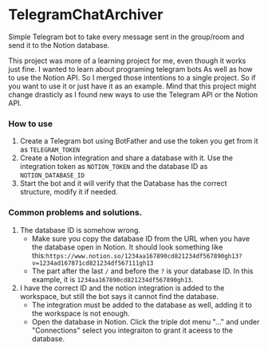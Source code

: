 # TelegramChatArchiver
Simple Telegram bot to take every message sent in the group/room and send it to the Notion database.

This project was more of a learning project for me, even though it works just fine. I wanted to learn about programing telegram bots
As well as how to use the Notion API. So I merged those intentions to a single project. So if you want to use it or just have it as an example.
Mind that this project might change drasticly as I found new ways to use the Telegram API or the Notion API.


### How to use
1. Create a Telegram bot using BotFather and use the token you get from it as `TELEGRAM_TOKEN`
2. Create a Notion integration and share a database with it. Use the integration token as `NOTION_TOKEN` and the database ID as `NOTION_DATABASE_ID`
3. Start the bot and it will verify that the Database has the correct structure, modify it if needed.


### Common problems and solutions.
1. The database ID is somehow wrong.
   - Make sure you copy the database ID from the URL when you have the database open in Notion. It should look something like this:`https://www.notion.so/1234aa167890cd821234df567890gh13?v=1234ad167871cd821234df567111gh13`
   - The part after the last `/` and before the `?` is your database ID. In this example, it is `1234aa167890cd821234df567890gh13`.
2. I have the correct ID and the notion integration is added to the workspace, but still the bot says it cannot find the database.
   - The integration must be added to the database as well, adding it to the workspace is not enough.
   - Open the database in Notion. Click the triple dot menu "..." and under "Connections" select you integraiton to grant it aceess to the database.
